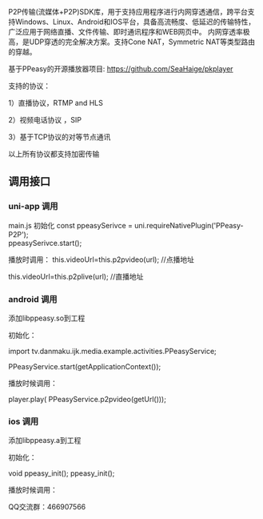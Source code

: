 P2P传输(流媒体+P2P)SDK库，用于支持应用程序进行内网穿透通信，跨平台支持Windows、Linux、Android和IOS平台，具备高流畅度、低延迟的传输特性，广泛应用于网络直播、文件传输、即时通讯程序和WEB网页中。
内网穿透率极高，是UDP穿透的完全解决方案。支持Cone NAT，Symmetric NAT等类型路由的穿越。

基于PPeasy的开源播放器项目: https://github.com/SeaHaige/pkplayer

支持的协议：

1）直播协议，RTMP and HLS

2）视频电话协议 ，SIP 

3）基于TCP协议的对等节点通讯

以上所有协议都支持加密传输

## 调用接口

### uni-app 调用

main.js 初始化
	const ppeasySerivce = uni.requireNativePlugin('PPeasy-P2P');   
	ppeasySerivce.start();   

播放时调用：
  this.videoUrl=this.p2pvideo(url); //点播地址

  this.videoUrl=this.p2plive(url); //直播地址
  
### android 调用

添加libppeasy.so到工程

初始化：  

import tv.danmaku.ijk.media.example.activities.PPeasyService;  

PPeasyService.start(getApplicationContext());

播放时候调用：

player.play( PPeasyService.p2pvideo(getUrl()));

  
### ios 调用

添加libppeasy.a到工程

初始化：  

void ppeasy_init();
ppeasy_init();

播放时候调用：




QQ交流群：466907566
